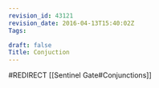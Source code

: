 ```yaml
---
revision_id: 43121
revision_date: 2016-04-13T15:40:02Z
Tags:

draft: false
Title: Conjuction
---
```

#REDIRECT [[Sentinel Gate#Conjunctions]]